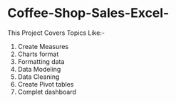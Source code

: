 # Coffee-Shop-Sales-Excel-

This Project Covers Topics Like:-
1. Create Measures
2. Charts format
3. Formatting data
4. Data Modeling
5. Data Cleaning
6. Create Pivot tables
7. Complet dashboard
